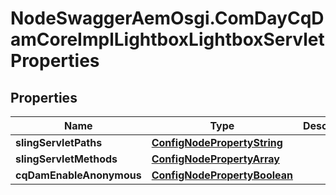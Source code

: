 # NodeSwaggerAemOsgi.ComDayCqDamCoreImplLightboxLightboxServletProperties

## Properties
Name | Type | Description | Notes
------------ | ------------- | ------------- | -------------
**slingServletPaths** | [**ConfigNodePropertyString**](ConfigNodePropertyString.md) |  | [optional] 
**slingServletMethods** | [**ConfigNodePropertyArray**](ConfigNodePropertyArray.md) |  | [optional] 
**cqDamEnableAnonymous** | [**ConfigNodePropertyBoolean**](ConfigNodePropertyBoolean.md) |  | [optional] 



